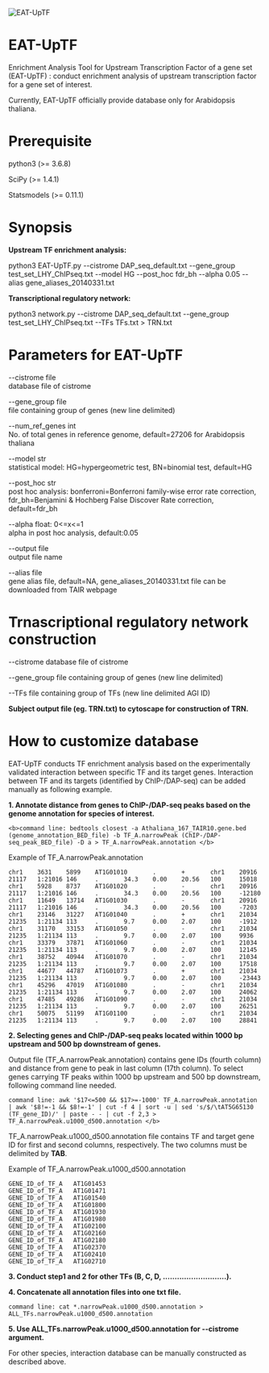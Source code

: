 
![EAT-UpTF](https://user-images.githubusercontent.com/38829486/76416622-bf348080-63de-11ea-9fb0-b6bcb443d3f1.jpg)


# EAT-UpTF
Enrichment Analysis Tool for Upstream Transcription Factor of a gene set (EAT-UpTF) : conduct enrichment analysis of upstream transcription factor for a gene set of interest.

Currently, EAT-UpTF officially provide database only for Arabidopsis thaliana.

# Prerequisite
python3 (>= 3.6.8)

SciPy (>= 1.4.1)

Statsmodels (>= 0.11.1)

# Synopsis

<b>Upstream TF enrichment analysis:</b>

python3 EAT-UpTF.py --cistrome DAP_seq_default.txt --gene_group test_set_LHY_ChIPseq.txt --model HG --post_hoc fdr_bh --alpha 0.05 --alias gene_aliases_20140331.txt


<b>Transcriptional regulatory network:</b>

python3 network.py --cistrome DAP_seq_default.txt --gene_group test_set_LHY_ChIPseq.txt --TFs TFs.txt > TRN.txt

# Parameters for EAT-UpTF

  --cistrome file         
  database file of cistrome
  
  --gene_group file       
  file containing group of genes (new line delimited)
  
  --num_ref_genes int     
  No. of total genes in reference genome, 
  default=27206 for Arabidopsis thaliana
  
  --model str             
  statistical model: 
  HG=hypergeometric test, 
  BN=binomial test, 
  default=HG
  
  --post_hoc str          
  post hoc analysis: 
  bonferroni=Bonferroni family-wise error rate correction, 
  fdr_bh=Benjamini & Hochberg False Discover Rate correction, 
  default=fdr_bh
  
  --alpha float: 0<=x<=1  
  alpha in post hoc analysis, 
  default:0.05
  
  --output file           
  output file name
  
  --alias file           
  gene alias file, 
  default=NA,
  gene_aliases_20140331.txt file can be downloaded from TAIR webpage


# Trnascriptional regulatory network construction

  --cistrome 
  database file of cistrome 
  
  --gene_group 
  file containing group of genes (new line delimited)
  
  --TFs 
  file containing group of TFs (new line delimited AGI ID)
  
  <b>Subject output file (eg. TRN.txt) to cytoscape for construction of TRN.</b>
  
  
  # How to customize database
  
  EAT-UpTF conducts TF enrichment analysis based on the experimentally validated interaction between specific TF and its target genes. Interaction between TF and its targets (identified by ChIP-/DAP-seq) can be added manually as following example.
  
  <b>1. Annotate distance from genes to ChIP-/DAP-seq peaks based on the genome annotation for species of interest. </b>
  
	<b>command line: bedtools closest -a Athaliana_167_TAIR10.gene.bed (genome_annotation_BED_file) -b TF_A.narrowPeak (ChIP-/DAP-seq_peak_BED_file) -D a > TF_A.narrowPeak.annotation </b>

Example of TF_A.narrowPeak.annotation
	
	chr1    3631    5899    AT1G01010       .       +       chr1    20916   21117   1:21016 146     .       34.3    0.00    20.56   100     15018
	chr1    5928    8737    AT1G01020       .       -       chr1    20916   21117   1:21016 146     .       34.3    0.00    20.56   100     -12180
	chr1    11649   13714   AT1G01030       .       -       chr1    20916   21117   1:21016 146     .       34.3    0.00    20.56   100     -7203
	chr1    23146   31227   AT1G01040       .       +       chr1    21034   21235   1:21134 113     .       9.7     0.00    2.07    100     -1912
	chr1    31170   33153   AT1G01050       .       -       chr1    21034   21235   1:21134 113     .       9.7     0.00    2.07    100     9936
	chr1    33379   37871   AT1G01060       .       -       chr1    21034   21235   1:21134 113     .       9.7     0.00    2.07    100     12145
	chr1    38752   40944   AT1G01070       .       -       chr1    21034   21235   1:21134 113     .       9.7     0.00    2.07    100     17518
	chr1    44677   44787   AT1G01073       .       +       chr1    21034   21235   1:21134 113     .       9.7     0.00    2.07    100     -23443
	chr1    45296   47019   AT1G01080       .       -       chr1    21034   21235   1:21134 113     .       9.7     0.00    2.07    100     24062
	chr1    47485   49286   AT1G01090       .       -       chr1    21034   21235   1:21134 113     .       9.7     0.00    2.07    100     26251
	chr1    50075   51199   AT1G01100       .       -       chr1    21034   21235   1:21134 113     .       9.7     0.00    2.07    100     28841


  <b>2. Selecting genes and ChIP-/DAP-seq peaks located within 1000 bp upstream and 500 bp downstream of genes. </b>
	
Output file (TF_A.narrowPeak.annotation) contains gene IDs (fourth column) and distance from gene to peak in last column (17th column). To select genes carrying TF peaks within 1000 bp upstream and 500 bp downstream, following command line needed.
  

	command line: awk '$17<=500 && $17>=-1000' TF_A.narrowPeak.annotation | awk '$8!=-1 && $8!=-1' | cut -f 4 | sort -u | sed 's/$/\tAT5G65130 (TF_gene_ID)/' | paste - - | cut -f 2,3 > TF_A.narrowPeak.u1000_d500.annotation </b>

TF_A.narrowPeak.u1000_d500.annotation file contains TF and target gene ID for first and second columns, respectively. The two columns must be delimited by <b>TAB</b>.

Example of TF_A.narrowPeak.u1000_d500.annotation

	GENE_ID_of_TF_A   AT1G01453
	GENE_ID_of_TF_A   AT1G01471
	GENE_ID_of_TF_A   AT1G01540
	GENE_ID_of_TF_A   AT1G01800
	GENE_ID_of_TF_A   AT1G01930
	GENE_ID_of_TF_A   AT1G01980
	GENE_ID_of_TF_A   AT1G02100
	GENE_ID_of_TF_A   AT1G02160
	GENE_ID_of_TF_A   AT1G02180
	GENE_ID_of_TF_A   AT1G02370
	GENE_ID_of_TF_A   AT1G02410
	GENE_ID_of_TF_A   AT1G02710


  <b>3. Conduct step1 and 2 for other TFs (B, C, D, ...........................). </b>



  <b>4. Concatenate all annotation files into one txt file.</b>
  
	command line: cat *.narrowPeak.u1000_d500.annotation > ALL_TFs.narrowPeak.u1000_d500.annotation
  
  
  <b>5. Use ALL_TFs.narrowPeak.u1000_d500.annotation for --cistrome argument.</b>
  

  For other species, interaction database can be manually constructed as described above.
